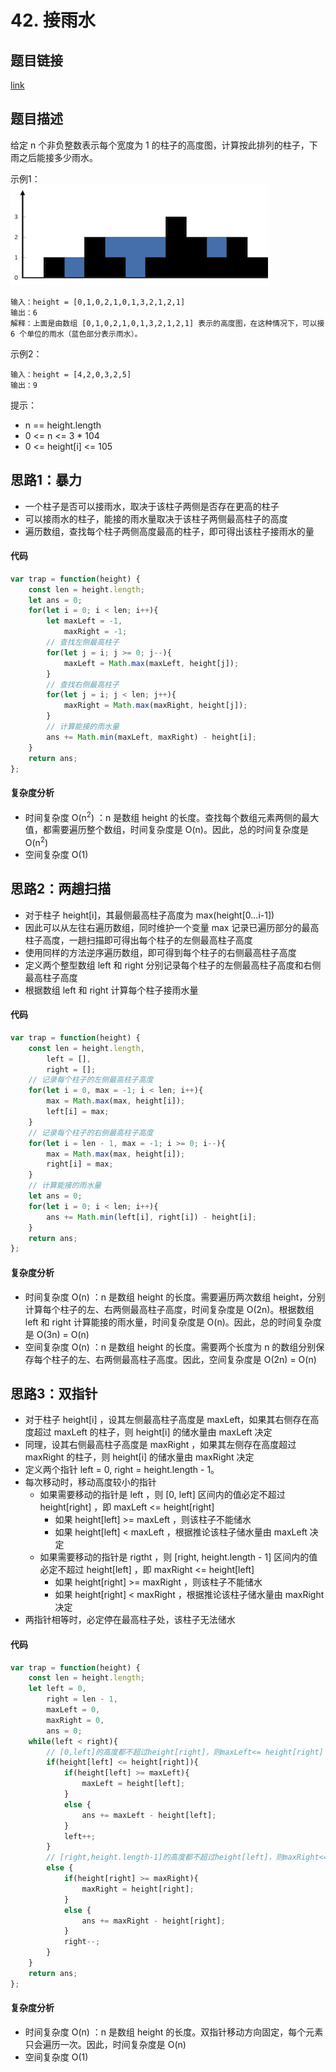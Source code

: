 # 42. 接雨水

## 题目链接
[link](link)

## 题目描述

给定 n 个非负整数表示每个宽度为 1 的柱子的高度图，计算按此排列的柱子，下雨之后能接多少雨水。

示例1：
<br>![example1](https://github.com/yefeiwarbler/LeetCode/blob/master/assets/images/problem-desc/42.rainWaterTrap.png)<br>
```
输入：height = [0,1,0,2,1,0,1,3,2,1,2,1]
输出：6
解释：上面是由数组 [0,1,0,2,1,0,1,3,2,1,2,1] 表示的高度图，在这种情况下，可以接 6 个单位的雨水（蓝色部分表示雨水）。
```

示例2：
```
输入：height = [4,2,0,3,2,5]
输出：9
```

提示：
 - n == height.length
 - 0 <= n <= 3 * 104
 - 0 <= height[i] <= 105

## 思路1：暴力
 - 一个柱子是否可以接雨水，取决于该柱子两侧是否存在更高的柱子
 - 可以接雨水的柱子，能接的雨水量取决于该柱子两侧最高柱子的高度
 - 遍历数组，查找每个柱子两侧高度最高的柱子，即可得出该柱子接雨水的量

#### 代码
```javascript
var trap = function(height) {
    const len = height.length;
    let ans = 0;
    for(let i = 0; i < len; i++){
        let maxLeft = -1,
            maxRight = -1;
        // 查找左侧最高柱子
        for(let j = i; j >= 0; j--){
            maxLeft = Math.max(maxLeft, height[j]);
        }
        // 查找右侧最高柱子
        for(let j = i; j < len; j++){
            maxRight = Math.max(maxRight, height[j]);
        }
        // 计算能接的雨水量
        ans += Math.min(maxLeft, maxRight) - height[i];
    }
    return ans;
};
```

#### 复杂度分析
 - 时间复杂度 O(n<sup>2</sup>) ：n 是数组 height 的长度。查找每个数组元素两侧的最大值，都需要遍历整个数组，时间复杂度是 O(n)。因此，总的时间复杂度是 O(n<sup>2</sup>)
 - 空间复杂度 O(1)

## 思路2：两趟扫描
 - 对于柱子 height[i]，其最侧最高柱子高度为 max(height[0...i-1])
 - 因此可以从左往右遍历数组，同时维护一个变量 max 记录已遍历部分的最高柱子高度，一趟扫描即可得出每个柱子的左侧最高柱子高度
 - 使用同样的方法逆序遍历数组，即可得到每个柱子的右侧最高柱子高度
 - 定义两个整型数组 left 和 right 分别记录每个柱子的左侧最高柱子高度和右侧最高柱子高度
 - 根据数组 left 和 right 计算每个柱子接雨水量

#### 代码
```javascript
var trap = function(height) {
    const len = height.length, 
        left = [], 
        right = [];
    // 记录每个柱子的左侧最高柱子高度
    for(let i = 0, max = -1; i < len; i++){
        max = Math.max(max, height[i]);
        left[i] = max;
    }
    // 记录每个柱子的右侧最高柱子高度
    for(let i = len - 1, max = -1; i >= 0; i--){
        max = Math.max(max, height[i]);
        right[i] = max;
    }
    // 计算能接的雨水量
    let ans = 0;
    for(let i = 0; i < len; i++){
        ans += Math.min(left[i], right[i]) - height[i];
    }
    return ans;
};
```

#### 复杂度分析
 - 时间复杂度 O(n) ：n 是数组 height 的长度。需要遍历两次数组 height，分别计算每个柱子的左、右两侧最高柱子高度，时间复杂度是 O(2n)。根据数组 left 和 right 计算能接的雨水量，时间复杂度是 O(n)。因此，总的时间复杂度是 O(3n) = O(n)
 - 空间复杂度 O(n) ：n 是数组 height 的长度。需要两个长度为 n 的数组分别保存每个柱子的左、右两侧最高柱子高度。因此，空间复杂度是 O(2n) = O(n)

## 思路3：双指针
 - 对于柱子 height[i] ，设其左侧最高柱子高度是 maxLeft，如果其右侧存在高度超过 maxLeft 的柱子，则 height[i] 的储水量由 maxLeft 决定
 - 同理，设其右侧最高柱子高度是 maxRight ，如果其左侧存在高度超过 maxRight 的柱子，则 height[i] 的储水量由 maxRight 决定
 - 定义两个指针 left = 0, right = height.length - 1。
 - 每次移动时，移动高度较小的指针
   - 如果需要移动的指针是 left ，则 [0, left] 区间内的值必定不超过 height[right] ，即 maxLeft <= height[right]
     - 如果 height[left] >= maxLeft ，则该柱子不能储水
     - 如果 height[left] < maxLeft ，根据推论该柱子储水量由 maxLeft 决定
   - 如果需要移动的指针是 rigtht ，则 [right, height.length - 1] 区间内的值必定不超过 height[left] ，即 maxRight <= height[left]
     - 如果 height[right] >= maxRight ，则该柱子不能储水
     - 如果 height[right] < maxRight ，根据推论该柱子储水量由 maxRight 决定
 - 两指针相等时，必定停在最高柱子处，该柱子无法储水

#### 代码
```javascript
var trap = function(height) {
    const len = height.length;
    let left = 0, 
        right = len - 1,
        maxLeft = 0,
        maxRight = 0,
        ans = 0;
    while(left < right){
        // [0,left]的高度都不超过height[right]，则maxLeft<= height[right]
        if(height[left] <= height[right]){
            if(height[left] >= maxLeft){
                maxLeft = height[left];
            }
            else {
                ans += maxLeft - height[left];
            }
            left++;
        }
        // [right,height.length-1]的高度都不超过height[left]，则maxRight<= height[left]
        else {
            if(height[right] >= maxRight){
                maxRight = height[right];
            }
            else {
                ans += maxRight - height[right];
            }
            right--;
        }
    }
    return ans;
};
```

#### 复杂度分析
 - 时间复杂度 O(n) ：n 是数组 height 的长度。双指针移动方向固定，每个元素只会遍历一次。因此，时间复杂度是 O(n)
 - 空间复杂度 O(1)
